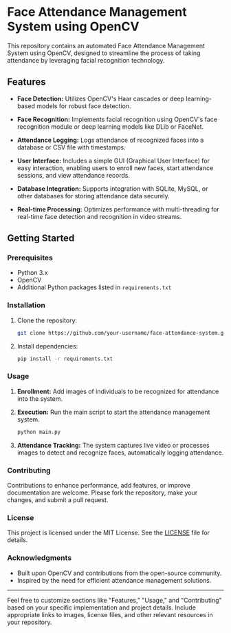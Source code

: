 # Face Attendance Management System using OpenCV


This repository contains an automated Face Attendance Management System using OpenCV, designed to streamline the process of taking attendance by leveraging facial recognition technology.

## Features

- **Face Detection:** Utilizes OpenCV's Haar cascades or deep learning-based models for robust face detection.
  
- **Face Recognition:** Implements facial recognition using OpenCV's face recognition module or deep learning models like DLib or FaceNet.
  
- **Attendance Logging:** Logs attendance of recognized faces into a database or CSV file with timestamps.
  
- **User Interface:** Includes a simple GUI (Graphical User Interface) for easy interaction, enabling users to enroll new faces, start attendance sessions, and view attendance records.
  
- **Database Integration:** Supports integration with SQLite, MySQL, or other databases for storing attendance data securely.
  
- **Real-time Processing:** Optimizes performance with multi-threading for real-time face detection and recognition in video streams.

## Getting Started

### Prerequisites

- Python 3.x
- OpenCV
- Additional Python packages listed in `requirements.txt`

### Installation

1. Clone the repository:
   ```bash
   git clone https://github.com/your-username/face-attendance-system.git
   ```

2. Install dependencies:
   ```bash
   pip install -r requirements.txt
   ```

### Usage

1. **Enrollment:** Add images of individuals to be recognized for attendance into the system.
   
2. **Execution:** Run the main script to start the attendance management system.
   ```bash
   python main.py
   ```

3. **Attendance Tracking:** The system captures live video or processes images to detect and recognize faces, automatically logging attendance.

### Contributing

Contributions to enhance performance, add features, or improve documentation are welcome. Please fork the repository, make your changes, and submit a pull request.

### License

This project is licensed under the MIT License. See the [LICENSE](LICENSE) file for details.

### Acknowledgments

- Built upon OpenCV and contributions from the open-source community.
- Inspired by the need for efficient attendance management solutions.

---

Feel free to customize sections like "Features," "Usage," and "Contributing" based on your specific implementation and project details. Include appropriate links to images, license files, and other relevant resources in your repository.
